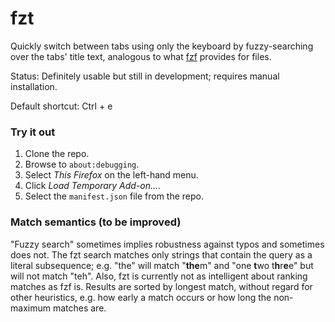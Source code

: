 # fzt

Quickly switch between tabs using only the keyboard by fuzzy-searching over the tabs' title text, analogous to what [fzf](https://github.com/junegunn/fzf) provides for files.

Status: Definitely usable but still in development; requires manual installation.

Default shortcut: Ctrl + e

### Try it out
1. Clone the repo.
2. Browse to `about:debugging`.
3. Select *This Firefox* on the left-hand menu.
4. Click *Load Temporary Add-on...*.
5. Select the `manifest.json` file from the repo.

### Match semantics (to be improved)
"Fuzzy search" sometimes implies robustness against typos and sometimes does not.
The fzt search matches only strings that contain the query as a literal subsequence; e.g. "the" will match "**the**m" and "one **t**wo t**h**r**e**e" but will not match "teh". 
Also, fzt is currently not as intelligent about ranking matches as fzf is.
Results are sorted by longest match, without regard for other heuristics, e.g. how early a match occurs or how long the non-maximum matches are.
